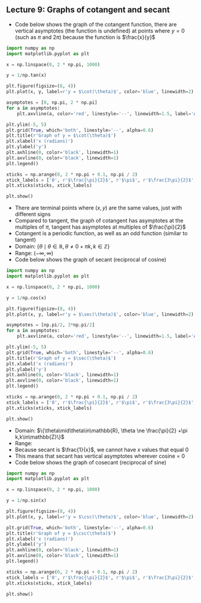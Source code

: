 ## Lecture 9: Graphs of cotangent and secant
- Code below shows the graph of the cotangent function, there are vertical asymptotes (the function is undefined) at points where $y = 0$ (such as $\pi$ and $2\pi$) because the function is $\frac{x}{y}$
```python
import numpy as np
import matplotlib.pyplot as plt

x = np.linspace(0, 2 * np.pi, 1000)

y = 1/np.tan(x)

plt.figure(figsize=(8, 4))
plt.plot(x, y, label=r'y = $\cot(\theta)$', color='blue', linewidth=2)

asymptotes = [0, np.pi, 2 * np.pi]
for a in asymptotes:
    plt.axvline(a, color='red', linestyle='--', linewidth=1.5, label='Asymptote' if a==asymptotes[0] else "")

plt.ylim(-5, 5)
plt.grid(True, which='both', linestyle='--', alpha=0.6)
plt.title(r'Graph of y = $\cot(\theta)$')
plt.xlabel('x (radians)')
plt.ylabel('y')
plt.axhline(0, color='black', linewidth=1)
plt.axvline(0, color='black', linewidth=1)
plt.legend()

xticks = np.arange(0, 2 * np.pi + 0.1, np.pi / 2)
xtick_labels = ['0', r'$\frac{\pi}{2}$', r'$\pi$', r'$\frac{3\pi}{2}$', r'$2\pi$']
plt.xticks(xticks, xtick_labels)

plt.show()
```
- There are terminal points where $(x, y)$ are the same values, just with different signs
- Compared to tangent, the graph of cotangent has asymptotes at the multiples of $\pi$, tangent has asymptotes at multiples of $\frac{\pi}{2}$
- Cotangent is a periodic function, as well as an odd function (similar to tangent)
- Domain: $\{\theta\mid\theta\in\mathbb{R}, \theta \ne 0 +\pi k,k\in\mathbb{Z}\}$
- Range: $(-\infty, \infty)$
- Code below shows the graph of secant (reciprocal of cosine)
```python
import numpy as np
import matplotlib.pyplot as plt

x = np.linspace(0, 2 * np.pi, 1000)

y = 1/np.cos(x)

plt.figure(figsize=(8, 4))
plt.plot(x, y, label=r'y = $\sec(\theta)$', color='blue', linewidth=2)

asymptotes = [np.pi/2, 3*np.pi/2]
for a in asymptotes:
    plt.axvline(a, color='red', linestyle='--', linewidth=1.5, label='Asymptote' if a==asymptotes[0] else "")

plt.ylim(-5, 5)
plt.grid(True, which='both', linestyle='--', alpha=0.6)
plt.title(r'Graph of y = $\sec(\theta)$')
plt.xlabel('x (radians)')
plt.ylabel('y')
plt.axhline(0, color='black', linewidth=1)
plt.axvline(0, color='black', linewidth=1)
plt.legend()

xticks = np.arange(0, 2 * np.pi + 0.1, np.pi / 2)
xtick_labels = ['0', r'$\frac{\pi}{2}$', r'$\pi$', r'$\frac{3\pi}{2}$', r'$2\pi$']
plt.xticks(xticks, xtick_labels)

plt.show()
```
- Domain: $\{\theta\mid\theta\in\mathbb{R}, \theta \ne \frac{\pi}{2} +\pi k,k\in\mathbb{Z}\}$
- Range:
- Because secant is $\frac{1}{x}$, we cannot have $x$ values that equal 0
- This means that secant has vertical asymptotes wherever cosine = 0
- Code below shows the graph of cosecant (reciprocal of sine)
```python
import numpy as np
import matplotlib.pyplot as plt

x = np.linspace(0, 2 * np.pi, 1000)

y = 1/np.sin(x)

plt.figure(figsize=(8, 4))
plt.plot(x, y, label=r'y = $\csc(\theta)$', color='blue', linewidth=2)

plt.grid(True, which='both', linestyle='--', alpha=0.6)
plt.title(r'Graph of y = $\csc(\theta)$')
plt.xlabel('x (radians)')
plt.ylabel('y')
plt.axhline(0, color='black', linewidth=1)
plt.axvline(0, color='black', linewidth=1)
plt.legend()

xticks = np.arange(0, 2 * np.pi + 0.1, np.pi / 2)
xtick_labels = ['0', r'$\frac{\pi}{2}$', r'$\pi$', r'$\frac{3\pi}{2}$', r'$2\pi$']
plt.xticks(xticks, xtick_labels)

plt.show()
```
